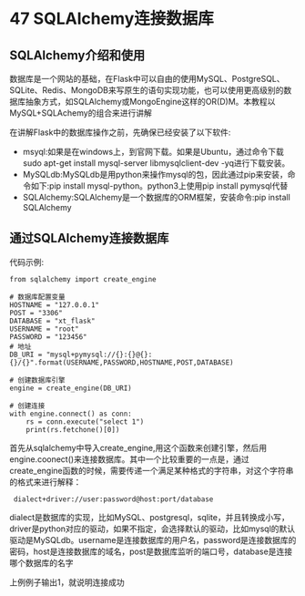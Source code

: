 # 47 SQLAlchemy连接数据库

## SQLAlchemy介绍和使用

数据库是一个网站的基础，在Flask中可以自由的使用MySQL、PostgreSQL、SQLite、Redis、MongoDB来写原生的语句实现功能，也可以使用更高级别的数据库抽象方式，如SQLAlchemy或MongoEngine这样的OR\(D\)M。本教程以MySQL+SQLAchemy的组合来进行讲解

在讲解Flask中的数据库操作之前，先确保已经安装了以下软件:

* msyql:如果是在windows上，到官网下载。如果是Ubuntu，通过命令下载 sudo apt-get install mysql-server libmysqlclient-dev -yq进行下载安装。
* MySQLdb:MySQLdb是用python来操作mysql的包，因此通过pip来安装，命令如下:pip install mysql-python。python3上使用pip install pymysql代替
* SQLAlchemy:SQLAlchemy是一个数据库的ORM框架，安装命令:pip install SQLAlchemy

## 通过SQLAlchemy连接数据库

代码示例:

```text
from sqlalchemy import create_engine

# 数据库配置变量
HOSTNAME = "127.0.0.1"
POST = "3306"
DATABASE = "xt_flask"
USERNAME = "root"
PASSWORD = "123456"
# 地址
DB_URI = "mysql+pymysql://{}:{}@{}:{}/{}".format(USERNAME,PASSWORD,HOSTNAME,POST,DATABASE)

# 创建数据库引擎
engine = create_engine(DB_URI)

# 创建连接
with engine.connect() as conn:
    rs = conn.execute("select 1")
    print(rs.fetchone()[0])
```

首先从sqlalchemy中导入create\_engine,用这个函数来创建引擎，然后用engine.coonect\(\)来连接数据库。其中一个比较重要的一点是，通过create\_engine函数的时候，需要传递一个满足某种格式的字符串，对这个字符串的格式来进行解释：

```text
 dialect+driver://user:password@host:port/database
```

dialect是数据库的实现，比如MySQL、postgresql，sqlite，并且转换成小写，driver是python对应的驱动，如果不指定，会选择默认的驱动，比如mysql的默认驱动是MySQLdb。username是连接数据库的用户名，password是连接数据库的密码，host是连接数据库的域名，post是数据库监听的端口号，database是连接哪个数据库的名字

上例例子输出1，就说明连接成功

